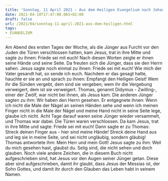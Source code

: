 ```yaml
---
title: 'Sonntag, 11 April 2021 : Aus dem Heiligen Evangelium nach Johannes - Joh 20,19-31.'
date: 2021-04-10T17:47:00.001+02:00
draft: false
url: /2021/04/sonntag-11-april-2021-aus-dem-heiligen.html
tags: 
- EVANGELIUM
---
```


Am Abend des ersten Tages der Woche, als die Jünger aus Furcht vor den Juden die Türen verschlossen hatten, kam Jesus, trat in ihre Mitte und sagte zu ihnen: Friede sei mit euch! Nach diesen Worten zeigte er ihnen seine Hände und seine Seite. Da freuten sich die Jünger, dass sie den Herrn sahen. Jesus sagte noch einmal zu ihnen: Friede sei mit euch! Wie mich der Vater gesandt hat, so sende ich euch. Nachdem er das gesagt hatte, hauchte er sie an und sprach zu ihnen: Empfangt den Heiligen Geist! Wem ihr die Sünden vergebt, dem sind sie vergeben; wem ihr die Vergebung verweigert, dem ist sie verweigert. Thomas, genannt Didymus - Zwilling-, einer der Zwölf, war nicht bei ihnen, als Jesus kam. Die anderen Jünger sagten zu ihm: Wir haben den Herrn gesehen. Er entgegnete ihnen: Wenn ich nicht die Male der Nägel an seinen Händen sehe und wenn ich meinen Finger nicht in die Male der Nägel und meine Hand nicht in seine Seite lege, glaube ich nicht. Acht Tage darauf waren seine Jünger wieder versammelt, und Thomas war dabei. Die Türen waren verschlossen. Da kam Jesus, trat in ihre Mitte und sagte: Friede sei mit euch! Dann sagte er zu Thomas: Streck deinen Finger aus - hier sind meine Hände! Streck deine Hand aus und leg sie in meine Seite, und sei nicht ungläubig, sondern gläubig! Thomas antwortete ihm: Mein Herr und mein Gott! Jesus sagte zu ihm: Weil du mich gesehen hast, glaubst du. Selig sind, die nicht sehen und doch glauben. Noch viele andere Zeichen, die in diesem Buch nicht aufgeschrieben sind, hat Jesus vor den Augen seiner Jünger getan. Diese aber sind aufgeschrieben, damit ihr glaubt, dass Jesus der Messias ist, der Sohn Gottes, und damit ihr durch den Glauben das Leben habt in seinem Namen.